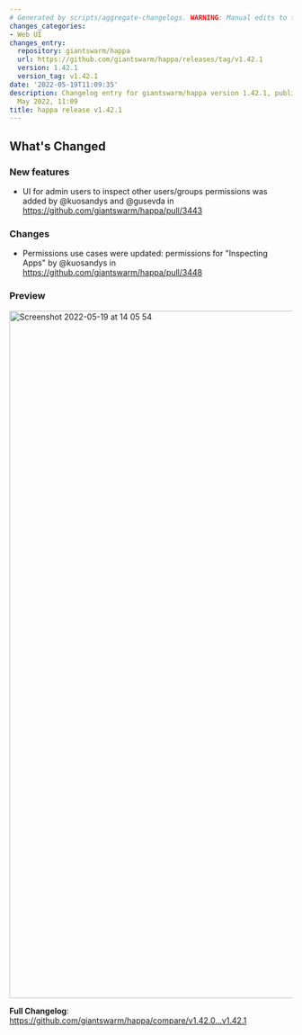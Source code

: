 ```yaml
---
# Generated by scripts/aggregate-changelogs. WARNING: Manual edits to this files will be overwritten.
changes_categories:
- Web UI
changes_entry:
  repository: giantswarm/happa
  url: https://github.com/giantswarm/happa/releases/tag/v1.42.1
  version: 1.42.1
  version_tag: v1.42.1
date: '2022-05-19T11:09:35'
description: Changelog entry for giantswarm/happa version 1.42.1, published on 19
  May 2022, 11:09
title: happa release v1.42.1
---
```


<!-- Release notes generated using configuration in .github/release.yml at main -->

## What's Changed
### New features
* UI for admin users to inspect other users/groups permissions was added by @kuosandys and @gusevda in https://github.com/giantswarm/happa/pull/3443
### Changes
* Permissions use cases were updated: permissions for "Inspecting Apps" by @kuosandys in https://github.com/giantswarm/happa/pull/3448

### Preview
<img width="1222" alt="Screenshot 2022-05-19 at 14 05 54" src="https://user-images.githubusercontent.com/445309/169279446-6e9c0cdd-b9ed-454f-bd9d-4d62076c4476.png">


**Full Changelog**: https://github.com/giantswarm/happa/compare/v1.42.0...v1.42.1
